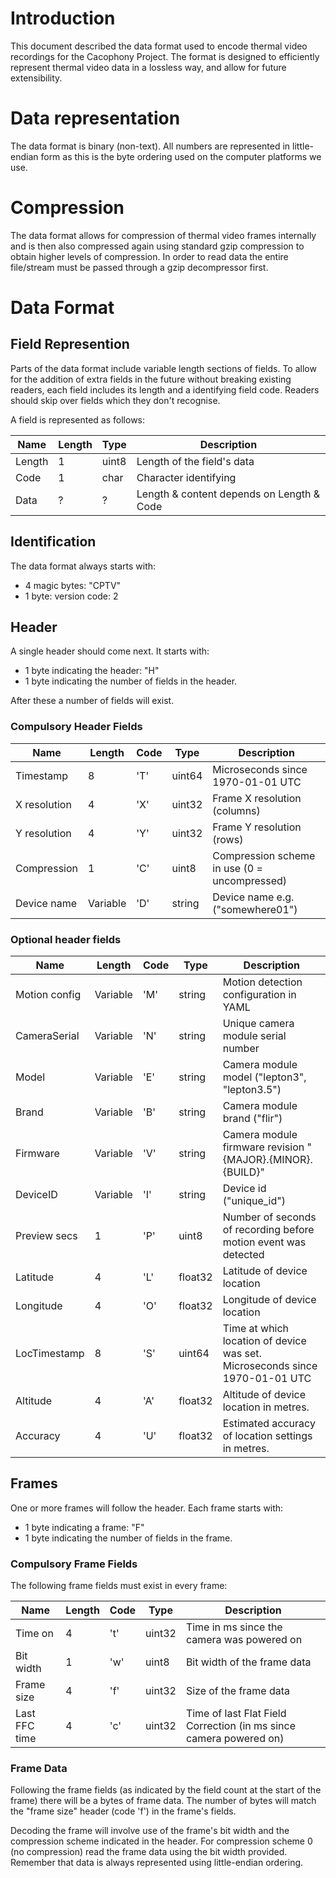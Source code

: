 # Introduction

This document described the data format used to encode thermal video
recordings for the Cacophony Project. The format is designed to
efficiently represent thermal video data in a lossless way, and allow
for future extensibility.

# Data representation

The data format is binary (non-text). All numbers are represented in
little-endian form as this is the byte ordering used on the computer
platforms we use.

# Compression

The data format allows for compression of thermal video frames
internally and is then also compressed again using standard gzip
compression to obtain higher levels of compression. In order to read
data the entire file/stream must be passed through a gzip decompressor
first.

# Data Format

## Field Represention

Parts of the data format include variable length sections of
fields. To allow for the addition of extra fields in the future
without breaking existing readers, each field includes its length and
a identifying field code. Readers should skip over fields which they
don't recognise.

A field is represented as follows:

| Name   | Length | Type  | Description
| ------ | ------ | ----- |----------------------------------------------
| Length | 1      | uint8 | Length of the field's data
| Code   | 1      | char  | Character identifying
| Data   | ?      | ?     | Length & content depends on Length & Code

## Identification

The data format always starts with:

* 4 magic bytes: "CPTV"
* 1 byte: version code: 2

## Header

A single header should come next. It starts with:
* 1 byte indicating the header: "H"
* 1 byte indicating the number of fields in the header.

After these a number of fields will exist.

### Compulsory Header Fields

| Name          | Length   | Code  | Type    | Description
| ------------  | ------   | ----- | ------- | ---------------------------------------------
| Timestamp     | 8        | 'T'   | uint64  | Microseconds since 1970-01-01 UTC
| X resolution  | 4        | 'X'   | uint32  | Frame X resolution (columns)
| Y resolution  | 4        | 'Y'   | uint32  | Frame Y resolution (rows)
| Compression   | 1        | 'C'   | uint8   | Compression scheme in use (0 = uncompressed)
| Device name   | Variable | 'D'   | string  | Device name e.g. ("somewhere01")

### Optional header fields

| Name          | Length   | Code  | Type    | Description
| ------------  | ------   | ----- | ------- | ---------------------------------------------
| Motion config | Variable | 'M'   | string  | Motion detection configuration in YAML
| CameraSerial  | Variable | 'N'   | string  | Unique camera module serial number
| Model         | Variable | 'E'   | string  | Camera module model ("lepton3", "lepton3.5")
| Brand         | Variable | 'B'   | string  | Camera module brand ("flir")
| Firmware      | Variable | 'V'   | string  | Camera module firmware revision "{MAJOR}.{MINOR}.{BUILD}"
| DeviceID      | Variable | 'I'   | string  | Device id ("unique_id")
| Preview secs  | 1        | 'P'   | uint8   | Number of seconds of recording before motion event was detected
| Latitude      | 4        | 'L'   | float32 | Latitude of device location
| Longitude     | 4        | 'O'   | float32 | Longitude of device location
| LocTimestamp  | 8        | 'S'   | uint64  | Time at which location of device was set.  Microseconds since 1970-01-01 UTC
| Altitude      | 4        | 'A'   | float32 | Altitude of device location in metres.
| Accuracy      | 4        | 'U'   | float32 | Estimated accuracy of location settings in metres.

## Frames

One or more frames will follow the header. Each frame starts with:
* 1 byte indicating a frame: "F"
* 1 byte indicating the number of fields in the frame.

### Compulsory Frame Fields

The following frame fields must exist in every frame:

| Name          | Length | Code  | Type      | Description
| ----------    | ------ | ----- | --------- | ------------------------------------------------------------------
| Time on       | 4      | 't'   | uint32    | Time in ms since the camera was powered on
| Bit width     | 1      | 'w'   | uint8     | Bit width of the frame data
| Frame size    | 4      | 'f'   | uint32    | Size of the frame data
| Last FFC time | 4      | 'c'   | uint32    | Time of last Flat Field Correction (in ms since camera powered on)

### Frame Data

Following the frame fields (as indicated by the field count at the
start of the frame) there will be a bytes of frame data. The number of
bytes will match the "frame size" header (code 'f') in the frame's fields.

Decoding the frame will involve use of the frame's bit width and the
compression scheme indicated in the header. For compression scheme 0
(no compression) read the frame data using the bit width
provided. Remember that data is always represented using little-endian
ordering.
